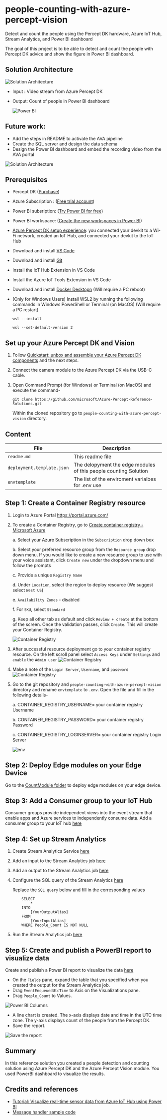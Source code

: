 # people-counting-with-azure-percept-vision
Detect and count the people using the Percept DK hardware, Azure IoT Hub, Stream Analytics, and Power BI dashboard

The goal of this project is to be able to detect and count the people with Percept DK advice and show the figure in Power BI dashboard.



## Solution Architecture
![Solution Architecture](docs/images/solution-architecture.png)

- Input : Video stream from Azure Percept DK

- Output: Count of people in Power BI dashboard 
  
    ![Power BI](docs/images/power-bi.png)

## Future work:
- Add the steps in README to activate the AVA pipeline 
- Create the SQL server and design the data schema 
- Design the Power BI dashboard and embed the recording video from the AVA portal

![Solution Architecture](docs/images/solution-architect.png)

## Prerequisites
- Percept DK ([Purchase](https://www.microsoft.com/en-us/store/build/azure-percept/8v2qxmzbz9vc))
- Azure Subscription : ([Free trial account](https://azure.microsoft.com/en-us/free/))
- Power BI subsription: ([Try Power BI for free](https://go.microsoft.com/fwlink/?LinkId=874445&clcid=0x409&cmpid=pbi-gett-hero-try-powerbifree))
- Power BI workspace: ([Create the new workspaces in Power BI](https://docs.microsoft.com/en-us/power-bi/collaborate-share/service-create-the-new-workspaces#create-one-of-the-new-workspaces))
- [Azure Percept DK setup experience](https://docs.microsoft.com/en-us/azure/azure-percept/quickstart-percept-dk-set-up): you connected your devkit to a Wi-Fi network, created an IoT Hub, and connected your devkit to the IoT Hub
- Download and install [VS Code]()
- Download and install [Git]()
- Install the IoT Hub Extension in VS Code
- Install the Azure IoT Tools Extension in VS Code
- Download and install [Docker Desktopn]() (Will require a PC reboot)
- (Only for Windows Users) Install WSL2 by running the following commands in Windows PowerShell or Terminal (on MacOS) (Will require a PC restart)

    `wsl --install`

    `wsl --set-default-version 2`
  

## Set up your Azure Percept DK and Vision
1. Follow [Quickstart: unbox and assemble your Azure Percept DK components](https://docs.microsoft.com/en-us/azure/azure-percept/quickstart-percept-dk-unboxing) and the next steps.
2. Connect the camera module to the Azure Percept DK via the USB-C cable.
3. Open Command Prompt (for Windows) or Terminal (on MacOS) and execute the command-

    `git clone https://github.com/microsoft/Azure-Percept-Reference-Solutions.git` 

    Within the cloned repository go to `people-counting-with-azure-percept-vision` directory.


## Content

| File             | Description                                                   |
|-------------------------|---------------------------------------------------------------|
| `readme.md`             | This readme file                                              |
| `deployment.template.json`    | The delopyment the edge modules of this people counting Solution |
| `envtemplate`    | The list of the enviroment varialbes for .env use |

## Step 1: Create a Container Registry resource 
1. Login to Azure Portal https://portal.azure.com/
2. To create a Container Registry, go to [Create container registry - Microsoft Azure](https://ms.portal.azure.com/#create/Microsoft.ContainerRegistry)

    a. Select your Azure Subscription in the `Subscription` drop down box 

    b. Select your preferred resource group from the `Resource group` drop down menu. If you would like to create a new resource group to use with your voice assistant, click `Create new` under the dropdown menu and follow the prompts

    c. Provide a unique `Registry Name`

    d. Under `Location`, select the region to deploy resource (We suggest select `West US`) 

    e. `Availability Zones` - disabled

    f. For `SKU`, select `Standard`  

    g. Keep all other tab as default and click `Review + create` at the bottom of the screen. Once the validation passes, click `Create`. This will create your Container Registry. 

    ![Container Registry](docs/images/container-registry.png)
3. After successful resource deployment go to your container registry resource. On the left scroll panel select `Access Keys` under `Settings` and `enable` the `Admin user` 
    ![Container Registry](docs/images/access-keys.png)
4. Make a note of the `Login Server`, `Username`, and `password` 
    ![Container Registry](docs/images/access-keys1.png)
5. Go to the git repository and `people-counting-with-azure-percept-vision` directory and rename `envtemplate` to `.env`. Open the file and fill in the following details-

    a. CONTAINER_REGISTRY_USERNAME= your container registry Username

    b. CONTAINER_REGISTRY_PASSWORD= your container registry Password

    c. CONTAINER_REGISTRY_LOGINSERVER= your container registry Login Server

    ![env](docs/images/env.png)

## Step 2: Deploy Edge modules on your Edge Device
Go to the [CountModule folder](https://github.com/microsoft/Azure-Percept-Reference-Solutions/tree/main/people-counting-with-azure-percept-vision/modules/CountModule) to deploy edge modules on your edge device.

## Step 3: Add a Consumer group to your IoT Hub
Consumer groups provide independent views into the event stream that enable apps and Azure services to independently consume data. 
Add a consumer group to your IoT hub [here](https://docs.microsoft.com/en-us/azure/iot-hub/iot-hub-live-data-visualization-in-power-bi#add-a-consumer-group-to-your-iot-hub)

## Step 4: Set up Stream Analytics
1. Create Stream Analytics Service [here](https://docs.microsoft.com/en-us/azure/iot-hub/iot-hub-live-data-visualization-in-power-bi#create-a-stream-analytics-job)
2. Add an input to the Stream Analytics job [here](https://docs.microsoft.com/en-us/azure/iot-hub/iot-hub-live-data-visualization-in-power-bi#add-an-input-to-the-stream-analytics-job)
3. Add an output to the Stream Analytics job [here](https://docs.microsoft.com/en-us/azure/iot-hub/iot-hub-live-data-visualization-in-power-bi#add-an-output-to-the-stream-analytics-job)
4. Configure the SQL query of the Stream Analytics [here](https://docs.microsoft.com/en-us/azure/iot-hub/iot-hub-live-data-visualization-in-power-bi#configure-the-query-of-the-stream-analytics-job)

    Replace the `SQL query` below and fill in the corresponding values
    ```
        SELECT
            *
        INTO
            [YourOutputAlias]
        FROM
            [YourInputAlias]
        WHERE People_Count IS NOT NULL
    ```

5. Run the Stream Analytics job [here](https://docs.microsoft.com/en-us/azure/iot-hub/iot-hub-live-data-visualization-in-power-bi#run-the-stream-analytics-job)

## Step 5: Create and publish a PowerBI report to visualize data
Create and publish a Power BI report to visualize the data [here](https://docs.microsoft.com/en-us/azure/iot-hub/iot-hub-live-data-visualization-in-power-bi#create-and-publish-a-power-bi-report-to-visualize-the-data) 

- On the `Fields` pane, expand the table that you specified when you created the output for the Stream Analytics job.
- Drag `EventEnqueuedUtcTime` to Axis on the Visualizations pane.
- Drag `People_Count` to Values.

![Power BI Columns](docs/images/power-bi-columns.png)

- A line chart is created. The x-axis displays date and time in the UTC time zone. The y-axis displays count of the people from the Percept DK.
- Save the report.
    
![Save the report](docs/images/save-report.png)

## Summary
In this reference solution you created a people detection and counting solution using Azure Percept DK and the Azure Percept Vision module. You used PowerBI dashboard to visualize the results.
    
## Credits and references
- [Tutorial: Visualize real-time sensor data from Azure IoT Hub using Power BI](https://docs.microsoft.com/en-us/azure/iot-hub/iot-hub-live-data-visualization-in-power-bi#create-a-stream-analytics-job)
- [Message handler sample code](https://github.com/Azure/azure-iot-sdk-python/blob/master/azure-iot-device/samples/async-edge-scenarios/receive_data.py)
